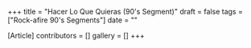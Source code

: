 +++
title = "Hacer Lo Que Quieras (90's Segment)"
draft = false
tags = ["Rock-afire 90's Segments"]
date = ""

[Article]
contributors = []
gallery = []
+++